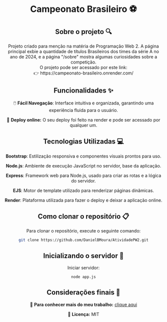 <div align="center">
<h1 align="center">  Campeonato Brasileiro ⚽ </h1>

## Sobre o projeto 🔍

<p align="center">
Projeto criado para menção na matéria de Programação Web 2. A página principal exbie a quantidade de títulos Brasileiros dos times da série A no ano de 2024, e a página "/sobre" mostra algumas curiosidades sobre a competição.<br>
O projeto pode ser acessado por este link: <br>
👉 https://campeonato-brasileiro.onrender.com/
</p>

## Funcionalidades ✨

🖱️ **Fácil Navegação**: Interface intuitiva e organizada, garantindo uma experiência fluida para o usuário.

🔗 **Deploy online:** O seu deploy foi feito na render e pode ser acessado por qualquer um.

## Tecnologias Utilizadas 💻

**Bootstrap**: Estilização responsiva e componentes visuais prontos para uso.

**Node.js**: Ambiente de execução JavaScript no servidor, base da aplicação.

**Express**: Framework web para Node.js, usado para criar as rotas e a lógica do servidor.

**EJS**: Motor de template utilizado para renderizar páginas dinâmicas.

**Render**: Plataforma utilizada para fazer o deploy e deixar a aplicação online.

## Como clonar o repositório 📋

Para clonar o repositório, execute o seguinte comando:

```bash
git clone https://github.com/DanielBMoura/AtividadePW2.git
```

## Inicializando o servidor 🚀

Iniciar servidor:
```bash
node app.js
```

## Considerações finais 📝

🔗 **Para conhecer mais do meu trabalho:** [clique aqui](https://www.linkedin.com/in/daniel-borazo-de-moura-b4a995356/)

📜 **Licença:** MIT

 </div>
